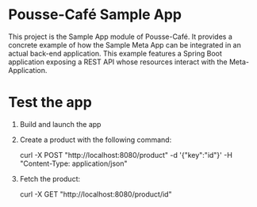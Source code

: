 # Pousse-Café Sample App

This project is the Sample App module of Pousse-Café. It provides a concrete example of how the Sample Meta App can be 
integrated in an actual back-end application. This example features a Spring Boot application exposing a REST API
whose resources interact with the Meta-Application.

# Test the app

1. Build and launch the app
2. Create a product with the following command:

    curl -X POST "http://localhost:8080/product" -d '{"key":"id"}' -H "Content-Type: application/json"

3. Fetch the product:

    curl -X GET "http://localhost:8080/product/id"
